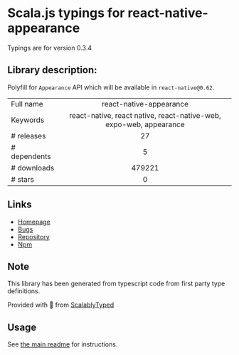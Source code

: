 
# Scala.js typings for react-native-appearance

Typings are for version 0.3.4

## Library description:
Polyfill for `Appearance` API which will be available in `react-native@0.62`.

|                    |                 |
| ------------------ | :-------------: |
| Full name          | react-native-appearance |
| Keywords           | react-native, react native, react-native-web, expo-web, appearance |
| # releases         | 27 |
| # dependents       | 5 |
| # downloads        | 479221 |
| # stars            | 0 |

## Links
- [Homepage](https://github.com/expo/react-native-appearance#readme)
- [Bugs](https://github.com/expo/react-native-appearance/issues)
- [Repository](https://github.com/expo/react-native-appearance)
- [Npm](https://www.npmjs.com/package/react-native-appearance)
    


## Note
This library has been generated from typescript code from first party type definitions.

Provided with :purple_heart: from [ScalablyTyped](https://github.com/oyvindberg/ScalablyTyped)

## Usage
See [the main readme](../../readme.md) for instructions.


